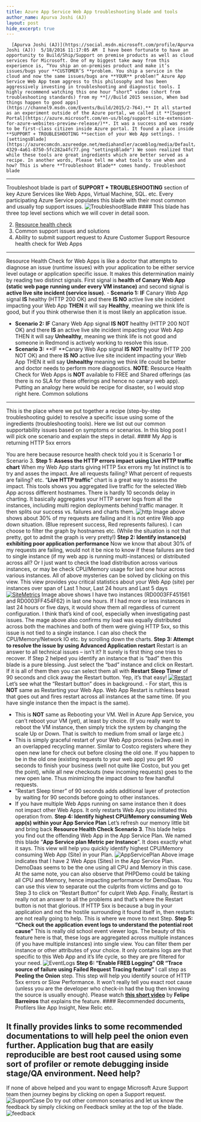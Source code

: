 ```yaml
---
title: Azure App Service Web App troubleshooting blade and tools
author_name: Apurva Joshi (AJ)
layout: post
hide_excerpt: true
---
```

      [Apurva Joshi (AJ)](https://social.msdn.microsoft.com/profile/Apurva Joshi (AJ))  5/18/2016 11:17:05 AM  I have been fortunate to have an opportunity to Build/Ship/Support on premise products as well as cloud services for Microsoft. One of my biggest take away from this experience is, “You ship an on-premises product and make it’s issues/bugs your **CUSTOMER’S **problem. You ship a service in the cloud and now the same issues/bugs are **YOUR** problem!” Azure App Service Web App team aggress to this philosophy and has been aggressively investing in troubleshooting and diagnostic tools. I highly recommend watching this one hour “short” video (short from troubleshooting standards) from my **[//Build 2015 session, When bad things happen to good apps](https://channel9.msdn.com/Events/Build/2015/2-764).** It all started as an experiment outside of the Azure portal, we called it **[Support Portal](https://azure.microsoft.com/en-us/blog/support-site-extension-for-azure-websites-preview-release/)**. It was a success and was ready to be first-class citizen inside Azure portal. It found a place inside **SUPPORT + TROUBLESHOOTING **section of your Web App settings. ![settingsBlade](https://azurecomcdn.azureedge.net/mediahandler/acomblog/media/Default/blog/da0ad09a-4329-4a61-8750-5fc282a4fc77.png "settingsBlade") We soon realized that while these tools are great ingredients which are better served as a recipe. In another words, Please tell me what tools to use when and how? This is where **Troubleshoot Blade** comes handy. Troubleshoot blade
------------------

 Troubleshoot blade is part of **SUPPORT + TROUBLESHOOTING** section of key Azure Services like Web Apps, Virtual Machine, SQL. etc. Every participating Azure Service populates this blade with their most common and usually top support issues. ![TroubleshootBlade](https://azurecomcdn.azureedge.net/mediahandler/acomblog/media/Default/blog/d5b4ab0a-888c-43b1-b1cb-72a73ba17664.png "TroubleshootBlade") #### This blade has three top level sections which we will cover in detail soon.

  2. [Resource health check](https://azure.microsoft.com/en-us/blog/reduce-troubleshooting-time-with-azure-resource-health/)
 4. Common support issues and solutions
 6. Ability to submit support request to Azure Customer Support
  Resource health check for Web Apps
----------------------------------

 Resource Health Check for Web Apps is like a doctor that attempts to diagnose an issue (runtime issues) with your application to be either service level outage or application specific issue. It makes this determination mainly by reading two distinct signals. First signal is **health of Canary Web App (static web page running under every VM instance)** and second signal is **active live site incident (service issue)**.  - **Scenario 1:** **IF** Canary Web App signal **IS** healthy (HTTP 200 OK) and there **IS NO** active live site incident impacting your Web App **THEN** it will say **Healthy**, meaning we think life is good, but if you think otherwise then it is most likely an application issue.
 - **Scenario 2:** **IF** Canary Web App signal **IS** **NOT** healthy (HTTP 200 NOT OK) and there **IS** an active live site incident impacting your Web App THEN it will say **Unhealthy**, meaning we think life is not good and someone in Redmond is actively working to resolve this issue.
 - **Scenario 3:** **IF **Canary Web App signal **IS** **NOT** healthy (HTTP 200 NOT OK) and there **IS** **NO** active live site incident impacting your Web App THEN it will say **Unhealthy** meaning we think life could be better and doctor needs to perform more diagnostics.
  **NOTE**: Resource Health Check for Web Apps is **NOT** available to FREE and Shared offerings (as there is no SLA for these offerings and hence no canary web app). Putting an analogy here would be recipe for disaster, so I would stop right here. Common solutions
----------------

 This is the place where we put together a recipe (step-by-step troubleshooting guide) to resolve a specific issue using some of the ingredients (troubleshooting tools). Here we list out our common supportability issues based on symptoms or scenarios. In this blog post I will pick one scenario and explain the steps in detail. #### My App is returning HTTP 5xx errors

 You are here because resource health check told you it is Scenario 1 or Scenario 3. **Step 1:** **Assess the HTTP errors impact using Live HTTP traffic chart** When my Web App starts giving HTTP 5xx errors my 1st instinct is to try and asses the impact. Are all requests failing? What percent of requests are failing? etc. “**Live HTTP traffic**” chart is a great way to assess the impact. This tools shows you aggregated live traffic for the selected Web App across different hostnames. There is hardly 10 seconds delay in charting. It basically aggregates your HTTP server logs from all the instances, including multi region deployments behind traffic manager. It then splits our success vs. failures and charts them. ![http](https://azurecomcdn.azureedge.net/mediahandler/acomblog/media/Default/blog/8d39e29f-ace1-49a4-ab28-537c823de6ae.png "http") Image above shows about 30% of my requests are failing and it is not entire Web app down situation. (Blue represent success, Red represents failures). I can choose to filter the graph by hostnames etc. (While the situation is not that pretty, got to admit the graph is very pretty!) **Step 2: Identify instance(s) exhibiting poor application performance** Now we know that about 30% of my requests are failing, would not it be nice to know if these failures are tied to single instance (if my web app is running multi-instances) or distributed across all? Or I just want to check the load distribution across various instances, or may be check CPU/Memory usage for last one hour across various instances. All of above mysteries can be solved by clicking on this view. This view provides you critical statistics about your Web App (site) per instances over span of Last 1 hour, Last 24 hours and Last 5 days [![SiteMetrics](https://azurecomcdn.azureedge.net/mediahandler/acomblog/media/Default/blog/8d6d56b9-8577-4340-ae8f-f31bb864a892.png "SiteMetrics")](https://azurecomcdn.azureedge.net/mediahandler/acomblog/media/Default/blog/03c5362d-24fc-4d6d-959b-37bc0da6067b.png) Image above shows I have two instances (RD0003FF451561 and RD0003FF454F62) in last one hours. If I had more or less instances in last 24 hours or five days, it would show them all regardless of current configuration. I think that’s kind of cool, especially when investigating past issues. The mage above also confirms my load was equally distributed across both the machines and both of them were giving HTTP 5xx, so this issue is not tied to a single instance. I can also check the CPU/Memory/Network IO etc. by scrolling down the charts. **Step 3: Attempt to resolve the issue by using Advanced Application restart** Restart is an answer to all technical issues – isn’t it? It surely is first thing one tries to recover. If Step 2 helped you identify an instance that is “bad” then this blade is a pure blessing. Just select the “bad” instance and click on Restart. If it is all of them then you can select them all with **Restart Sleep Timer** of 90 seconds and click away the Restart button. Yep, it’s that easy! [![Restart](https://azurecomcdn.azureedge.net/mediahandler/acomblog/media/Default/blog/79d77940-7184-4b1c-9198-152051da41fa.png "Restart")](https://azurecomcdn.azureedge.net/mediahandler/acomblog/media/Default/blog/84f9b272-2b64-4309-9d08-3ce15641edbd.png) Let’s see what the “Restart button” does in background.  - For start, this is **NOT** same as Restarting your Web App. Web App Restart is ruthless beast that goes out and fires restart across all instances at the same time. (If you have single instance then the impact is the same).
 - This is **NOT** same as Rebooting your VM. Well in Azure App Service, you can’t reboot your VM (yet), at least by choice. (If you really want to reboot the VM instance, then simply trick the system by changing the scale Up or Down. That is switch to medium from small or large etc.)
 - This is simply graceful restart of your Web App process (w3wp.exe) in an overlapped recycling manner. Similar to Costco registers where they open new lane for check out before closing the old one. If you happen to be in the old one (existing requests to your web app) you get 90 seconds to finish your business (well not quite like Costco, but you get the point), while all new checkouts (new incoming requests) goes to the new open lane. Thus minimizing the impact down to few handful requests.
 - “Restart Sleep timer” of 90 seconds adds additional layer of protection by waiting for 90 seconds before going to other instances.
 - If you have multiple Web Apps running on same instance then it does not impact other Web Apps. It only restarts Web App you initiated this operation from.
  **Step 4: Identify highest CPU/Memory consuming Web app(s) within your App Service Plan** Let’s refresh our memory little bit and bring back **Resource Health Check Scenario 3**. This blade helps you find out the offending Web App in the App Service Plan. We named this blade “**App Service plan Metric per Instance**”. It does exactly what it says. This view will help you quickly identify highest CPU/Memory consuming Web App (Site) in your Plan. ![AppServicePlan](https://azurecomcdn.azureedge.net/mediahandler/acomblog/media/Default/blog/bcb932d8-6590-449d-89a4-84d613c863c6.png "AppServicePlan") Above image indicates that I have 2 Web Apps (Sites) in the App Service Plan. DemoDaas seems to be the one using all CPU and Memory in this case. At the same note, you can also observe that PHPDemo could be taking all CPU and Memory, hence impacting performance for DemoDaas. You can use this view to separate out the culprits from victims and go to Step 3 to click on “Restart Button” for culprit Web App. Finally, Restart is really not an answer to all the problems and that’s where the Restart button is not that glorious. If HTTP 5xx is because a bug in your application and not the hostile surrounding it found itself in, then restarts are not really going to help. This is where we move to next Step. **Step 5: “Check out the application event logs to understand the potential root cause”** This is really old school event viewer logs. The beauty of this feature here is that, these logs are aggregated across multiple instances (if you have multiple instances) into single view. You can filter them per instance or other attributes of your choice. It only contains logs are that specific to this Web App and it’s life cycle, so they are pre filtered for your need. ![EventLogs](https://azurecomcdn.azureedge.net/mediahandler/acomblog/media/Default/blog/60b8de04-0b7b-4159-b3fb-aba7bfe75744.png "EventLogs") **Step 6: “Enable FREB Logging” OR “Trace source of failure using Failed Request Tracing feature”** I call step as **Peeling the Onion** step. This step will help you identify source of HTTP 5xx errors or Slow Performance. It won’t really tell you exact root cause (unless you are the developer who check-in had the bug then knowing the source is usually enough). Please watch [**this short video**](https://www.youtube.com/watch?v=tlp2O_clvVc) by **Felipe Barreiros** that explains the feature. #### Recommended documents, Profilers like App Insight, New Relic etc.

 It finally provides links to some recommended documentations to will help peel the onion even further. Application bug that are easily reproducible are best root caused using some sort of profiler or remote debugging inside stage/QA environment. Need help?
----------

 If none of above helped and you want to engage Microsoft Azure Support team then journey begins by clicking on open a Support request. ![SupportCase](https://azurecomcdn.azureedge.net/mediahandler/acomblog/media/Default/blog/fe2124ec-c086-4915-bf5d-02a9d02105c9.png "SupportCase") Do try out other common scenarios and let us know the feedback by simply clicking on Feedback smiley at the top of the blade. ![feedback](https://azurecomcdn.azureedge.net/mediahandler/acomblog/media/Default/blog/3f2f587c-d130-4382-a9ad-d78b3657904e.png "feedback")     